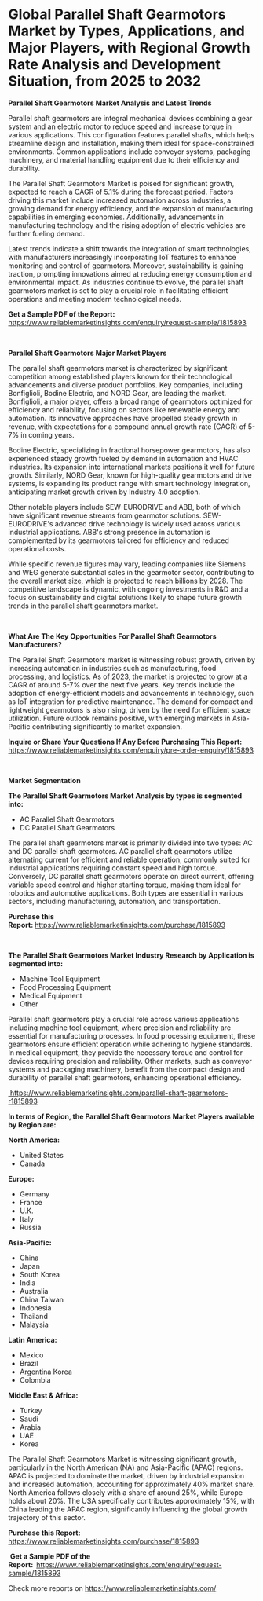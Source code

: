 <p><h1>Global Parallel Shaft Gearmotors Market by Types, Applications, and Major Players, with Regional Growth Rate Analysis and Development Situation, from 2025 to 2032</h1></p><p><strong>Parallel Shaft Gearmotors Market Analysis and Latest Trends</strong></p>
<p><p>Parallel shaft gearmotors are integral mechanical devices combining a gear system and an electric motor to reduce speed and increase torque in various applications. This configuration features parallel shafts, which helps streamline design and installation, making them ideal for space-constrained environments. Common applications include conveyor systems, packaging machinery, and material handling equipment due to their efficiency and durability.</p><p>The Parallel Shaft Gearmotors Market is poised for significant growth, expected to reach a CAGR of 5.1% during the forecast period. Factors driving this market include increased automation across industries, a growing demand for energy efficiency, and the expansion of manufacturing capabilities in emerging economies. Additionally, advancements in manufacturing technology and the rising adoption of electric vehicles are further fueling demand. </p><p>Latest trends indicate a shift towards the integration of smart technologies, with manufacturers increasingly incorporating IoT features to enhance monitoring and control of gearmotors. Moreover, sustainability is gaining traction, prompting innovations aimed at reducing energy consumption and environmental impact. As industries continue to evolve, the parallel shaft gearmotors market is set to play a crucial role in facilitating efficient operations and meeting modern technological needs.</p></p>
<p><strong>Get a Sample PDF of the Report:&nbsp;</strong> <a href="https://www.reliablemarketinsights.com/enquiry/request-sample/1815893?utm_campaign=3529&utm_medium=2&utm_source=Github&utm_content=ia&utm_term=10042025&utm_id=parallel-shaft-gearmotors">https://www.reliablemarketinsights.com/enquiry/request-sample/1815893</a></p>
<p>&nbsp;</p>
<p><strong>Parallel Shaft Gearmotors Major Market Players</strong></p>
<p><p>The parallel shaft gearmotors market is characterized by significant competition among established players known for their technological advancements and diverse product portfolios. Key companies, including Bonfiglioli, Bodine Electric, and NORD Gear, are leading the market. Bonfiglioli, a major player, offers a broad range of gearmotors optimized for efficiency and reliability, focusing on sectors like renewable energy and automation. Its innovative approaches have propelled steady growth in revenue, with expectations for a compound annual growth rate (CAGR) of 5-7% in coming years. </p><p>Bodine Electric, specializing in fractional horsepower gearmotors, has also experienced steady growth fueled by demand in automation and HVAC industries. Its expansion into international markets positions it well for future growth. Similarly, NORD Gear, known for high-quality gearmotors and drive systems, is expanding its product range with smart technology integration, anticipating market growth driven by Industry 4.0 adoption.</p><p>Other notable players include SEW-EURODRIVE and ABB, both of which have significant revenue streams from gearmotor solutions. SEW-EURODRIVE's advanced drive technology is widely used across various industrial applications. ABB's strong presence in automation is complemented by its gearmotors tailored for efficiency and reduced operational costs.</p><p>While specific revenue figures may vary, leading companies like Siemens and WEG generate substantial sales in the gearmotor sector, contributing to the overall market size, which is projected to reach billions by 2028. The competitive landscape is dynamic, with ongoing investments in R&D and a focus on sustainability and digital solutions likely to shape future growth trends in the parallel shaft gearmotors market.</p></p>
<p>&nbsp;</p>
<p><strong>What Are The Key Opportunities For Parallel Shaft Gearmotors Manufacturers?</strong></p>
<p><p>The Parallel Shaft Gearmotors market is witnessing robust growth, driven by increasing automation in industries such as manufacturing, food processing, and logistics. As of 2023, the market is projected to grow at a CAGR of around 5-7% over the next five years. Key trends include the adoption of energy-efficient models and advancements in technology, such as IoT integration for predictive maintenance. The demand for compact and lightweight gearmotors is also rising, driven by the need for efficient space utilization. Future outlook remains positive, with emerging markets in Asia-Pacific contributing significantly to market expansion.</p></p>
<p><strong>Inquire or Share Your Questions If Any Before Purchasing This Report:</strong> <a href="https://www.reliablemarketinsights.com/enquiry/pre-order-enquiry/1815893?utm_campaign=3529&utm_medium=2&utm_source=Github&utm_content=ia&utm_term=10042025&utm_id=parallel-shaft-gearmotors">https://www.reliablemarketinsights.com/enquiry/pre-order-enquiry/1815893</a></p>
<p>&nbsp;</p>
<p><strong>Market Segmentation</strong></p>
<p><strong>The Parallel Shaft Gearmotors Market Analysis by types is segmented into:</strong></p>
<p><ul><li>AC Parallel Shaft Gearmotors</li><li>DC Parallel Shaft Gearmotors</li></ul></p>
<p><p>The parallel shaft gearmotors market is primarily divided into two types: AC and DC parallel shaft gearmotors. AC parallel shaft gearmotors utilize alternating current for efficient and reliable operation, commonly suited for industrial applications requiring constant speed and high torque. Conversely, DC parallel shaft gearmotors operate on direct current, offering variable speed control and higher starting torque, making them ideal for robotics and automotive applications. Both types are essential in various sectors, including manufacturing, automation, and transportation.</p></p>
<p><strong>Purchase this Report:&nbsp;</strong><a href="https://www.reliablemarketinsights.com/purchase/1815893?utm_campaign=3529&utm_medium=2&utm_source=Github&utm_content=ia&utm_term=10042025&utm_id=parallel-shaft-gearmotors">https://www.reliablemarketinsights.com/purchase/1815893</a></p>
<p>&nbsp;</p>
<p><strong>The Parallel Shaft Gearmotors Market Industry Research by Application is segmented into:</strong></p>
<p><ul><li>Machine Tool Equipment</li><li>Food Processing Equipment</li><li>Medical Equipment</li><li>Other</li></ul></p>
<p><p>Parallel shaft gearmotors play a crucial role across various applications including machine tool equipment, where precision and reliability are essential for manufacturing processes. In food processing equipment, these gearmotors ensure efficient operation while adhering to hygiene standards. In medical equipment, they provide the necessary torque and control for devices requiring precision and reliability. Other markets, such as conveyor systems and packaging machinery, benefit from the compact design and durability of parallel shaft gearmotors, enhancing operational efficiency.</p></p>
<p><a href="https://www.reliablemarketinsights.com/parallel-shaft-gearmotors-r1815893?utm_campaign=3529&utm_medium=2&utm_source=Github&utm_content=ia&utm_term=10042025&utm_id=parallel-shaft-gearmotors">&nbsp;https://www.reliablemarketinsights.com/parallel-shaft-gearmotors-r1815893</a></p>
<p><strong>In terms of Region, the Parallel Shaft Gearmotors Market Players available by Region are:</strong></p>
<p>
    <p> <strong> North America: </strong>
        <ul>
            <li>United States</li>
            <li>Canada</li>
        </ul>
        </p> 
    <p> <strong> Europe: </strong>
        <ul>
            <li>Germany</li>
            <li>France</li>
            <li>U.K.</li>
            <li>Italy</li>
            <li>Russia</li>
        </ul>
        </p> 
    <p> <strong> Asia-Pacific: </strong>
        <ul>
            <li>China</li>
            <li>Japan</li>
            <li>South Korea</li>
            <li>India</li>
            <li>Australia</li>
            <li>China Taiwan</li>
            <li>Indonesia</li>
            <li>Thailand</li>
            <li>Malaysia</li>
        </ul>
        </p> 
    <p> <strong> Latin America: </strong>
        <ul>
            <li>Mexico</li>
            <li>Brazil</li>
            <li>Argentina Korea</li>
            <li>Colombia</li>
        </ul>
        </p> 
    <p> <strong> Middle East & Africa: </strong>
        <ul>
            <li>Turkey</li>
            <li>Saudi</li>
            <li>Arabia</li>
            <li>UAE</li>
            <li>Korea</li>
        </ul>
    </p>
    </p>
<p><p>The Parallel Shaft Gearmotors Market is witnessing significant growth, particularly in the North American (NA) and Asia-Pacific (APAC) regions. APAC is projected to dominate the market, driven by industrial expansion and increased automation, accounting for approximately 40% market share. North America follows closely with a share of around 25%, while Europe holds about 20%. The USA specifically contributes approximately 15%, with China leading the APAC region, significantly influencing the global growth trajectory of this sector.</p></p>
<p><strong>Purchase this Report: </strong><a href="https://www.reliablemarketinsights.com/purchase/1815893?utm_campaign=3529&utm_medium=2&utm_source=Github&utm_content=ia&utm_term=10042025&utm_id=parallel-shaft-gearmotors">https://www.reliablemarketinsights.com/purchase/1815893</a></p>
<p>&nbsp;<strong>Get a Sample PDF of the Report:&nbsp;&nbsp;</strong><a href="https://www.reliablemarketinsights.com/enquiry/request-sample/1815893?utm_campaign=3529&utm_medium=2&utm_source=Github&utm_content=ia&utm_term=10042025&utm_id=parallel-shaft-gearmotors">https://www.reliablemarketinsights.com/enquiry/request-sample/1815893</a></p>
<p><strong></strong></p>
<p>Check more reports on <a href="https://www.reliablemarketinsights.com/?utm_campaign=3529&utm_medium=2&utm_source=Github&utm_content=ia&utm_term=10042025&utm_id=parallel-shaft-gearmotors">https://www.reliablemarketinsights.com/</a></p>